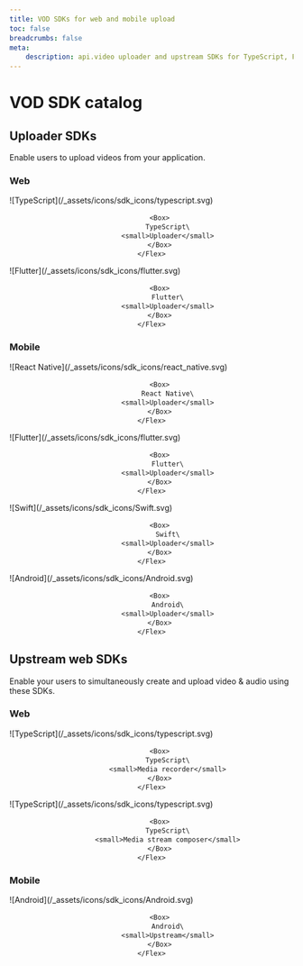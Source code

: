 ```yaml
---
title: VOD SDKs for web and mobile upload
toc: false
breadcrumbs: false
meta: 
    description: api.video uploader and upstream SDKs for TypeScript, Flutter, iOS Swift, and Android Kotlin.
---
```


<div class="section-header no-toc">

# VOD SDK catalog

</div>

## Uploader SDKs

Enable users to upload videos from your application.

### Web

<Grid cols="2" gap="3">
<Card href="././apivideo-typescript-uploader.md" pad="0">
    <Flex gap="2" pad="2" align="center">
        <Box>![TypeScript](/_assets/icons/sdk_icons/typescript.svg)</Box>

        <Box>
            TypeScript\
            <small>Uploader</small>
        </Box>
    </Flex>
</Card>

<Card href="././apivideo-flutter-uploader.md" pad="0">
    <Flex gap="2" pad="2" align="center">
        <Box>![Flutter](/_assets/icons/sdk_icons/flutter.svg)</Box>

        <Box>
            Flutter\
            <small>Uploader</small>
        </Box>
    </Flex>
</Card>
</Grid>

### Mobile

<Grid cols="2" gap="3">
<Card href="././apivideo-react-native-uploader.md" pad="0">
    <Flex gap="2" pad="2" align="center">
        <Box>![React Native](/_assets/icons/sdk_icons/react_native.svg)</Box>

        <Box>
            React Native\
            <small>Uploader</small>
        </Box>
    </Flex>
</Card>

<Card href="././apivideo-flutter-uploader.md" pad="0">
    <Flex gap="2" pad="2" align="center">
        <Box>![Flutter](/_assets/icons/sdk_icons/flutter.svg)</Box>

        <Box>
            Flutter\
            <small>Uploader</small>
        </Box>
    </Flex>
</Card>

<Card href="././apivideo-swift-uploader.md" pad="0">
    <Flex gap="2" pad="2" align="center">
        <Box>![Swift](/_assets/icons/sdk_icons/Swift.svg)</Box>

        <Box>
            Swift\
            <small>Uploader</small>
        </Box>
    </Flex>
</Card>

<Card href="././apivideo-android-uploader.md" pad="0">
    <Flex gap="2" pad="2" align="center">
        <Box>![Android](/_assets/icons/sdk_icons/Android.svg)</Box>

        <Box>
            Android\
            <small>Uploader</small>
        </Box>
    </Flex>
</Card>
</Grid>

## Upstream web SDKs

Enable your users to simultaneously create and upload video & audio using these SDKs.

### Web

<Grid cols="2" gap="3">
<Card href="././apivideo-typescript-media-recorder.md" pad="0">
    <Flex gap="2" pad="2" align="center">
        <Box>![TypeScript](/_assets/icons/sdk_icons/typescript.svg)</Box>

        <Box>
            TypeScript\
            <small>Media recorder</small>
        </Box>
    </Flex>
</Card>

<Card href="././apivideo-typescript-media-stream-composer.md" pad="0">
    <Flex gap="2" pad="2" align="center">
        <Box>![TypeScript](/_assets/icons/sdk_icons/typescript.svg)</Box>

        <Box>
            TypeScript\
            <small>Media stream composer</small>
        </Box>
    </Flex>
</Card>
</Grid>

### Mobile

<Grid cols="2" gap="3">
<Card href="././apivideo-android-upstream.md" pad="0">
    <Flex gap="2" pad="2" align="center">
        <Box>![Android](/_assets/icons/sdk_icons/Android.svg)</Box>

        <Box>
            Android\
            <small>Upstream</small>
        </Box>
    </Flex>
</Card>
</Grid>